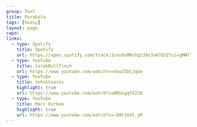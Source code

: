 ```yaml
---
group: Tool
title: Parabola
tags: [heavy]
layout: page
capo: 
links: 
  - type: Spotify
    title: Spotify
    url: https://open.spotify.com/track/1vxu8vMNshg5J8z3oA7QJZ?si=gMWlYeOqSq6lXl-2PIy6HA
  - type: YouTube
    title: JarekBullfinch
    url: https://www.youtube.com/watch?v=doyZIbCjqGo
  - type: YouTube
    title: JohnStearns 
    highlight: true
    url: https://www.youtube.com/watch?v=W8UsgqfX2SQ
  - type: YouTube
    title: Marc Durkee
    highlight: true
    url: https://www.youtube.com/watch?v=-D8C3eVl_yM
---
```



